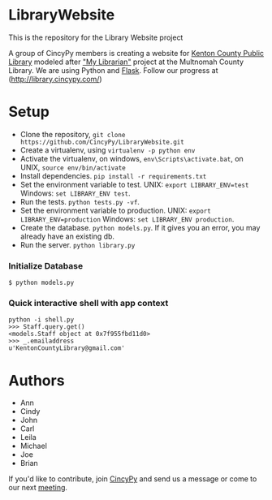 # LibraryWebsite
This is the repository for the Library Website project

A group of CincyPy members is creating a website for [Kenton County Public Library](http://www.kentonlibrary.org/) modeled after ["My Librarian"](https://multcolib.org/my-librarian) project at the Multnomah County Library. We are using Python and [Flask](http://flask.pocoo.org/). Follow our progress at (http://library.cincypy.com/)

# Setup
* Clone the repository, `git clone https://github.com/CincyPy/LibraryWebsite.git`
* Create a virtualenv, using `virtualenv -p python env`
* Activate the virtualenv, on windows, `env\Scripts\activate.bat`, on UNIX, `source env/bin/activate`
* Install dependencies. `pip install -r requirements.txt`
* Set the environment variable to test. UNIX: `export LIBRARY_ENV=test` Windows: `set LIBRARY_ENV test`.
* Run the tests. `python tests.py -vf`.
* Set the environment variable to production. UNIX: `export LIBRARY_ENV=production` Windows: `set LIBRARY_ENV production`.
* Create the database. `python models.py`.  If it gives you an error, you may already have an existing db.
* Run the server. `python library.py`

### Initialize Database
```
$ python models.py
```

### Quick interactive shell with app context
```
python -i shell.py
>>> Staff.query.get()
<models.Staff object at 0x7f955fbd11d0>
>>> _.emailaddress
u'KentonCountyLibrary@gmail.com'
```

# Authors
* Ann
* Cindy
* John
* Carl
* Leila
* Michael
* Joe
* Brian

If you'd like to contribute, join [CincyPy](http://www.meetup.com/CincyPy/) and send us a message or come to our next [meeting](http://www.meetup.com/CincyPy/).
